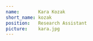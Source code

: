```yaml
---
name:       Kara Kozak
short_name: kozak
position:   Research Assistant
picture:    kara.jpg
---
```

